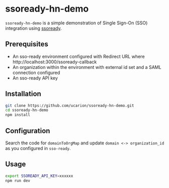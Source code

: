 # ssoready-hn-demo

`ssoready-hn-demo` is a simple demonstration of Single Sign-On (SSO) integration using [ssoready](https://ssoready.com).

## Prerequisites

- An sso-ready environment configured with Redirect URL where http://localhost:3000/ssoready-callback
- An organization within the environment with external id set and a SAML connection configured
- An sso-ready API key

## Installation

```bash
git clone https://github.com/ucarion/ssoready-hn-demo.git
cd ssoready-hn-demo
npm install
```

## Configuration

Search the code for `domainToOrgMap` and update `domain <-> organization_id` as you configured in `sso-ready`.

## Usage

```bash
export SSOREADY_API_KEY=xxxxxx
npm run dev
```